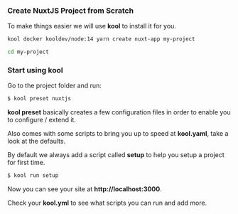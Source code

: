 ### Create NuxtJS Project from Scratch

To make things easier we will use **kool** to install it for you.

```bash
kool docker kooldev/node:14 yarn create nuxt-app my-project

cd my-project
```

### Start using kool

Go to the project folder and run:

```bash
$ kool preset nuxtjs
```

**kool preset** basically creates a few configuration files in order to enable you to configure / extend it.

Also comes with some scripts to bring you up to speed at **kool.yaml**, take a look at the defaults.

By default we always add a script called **setup** to help you setup a project for first time.

```bash
$ kool run setup
```

Now you can see your site at **http://localhost:3000**.

Check your **kool.yml** to see what scripts you can run and add more.
